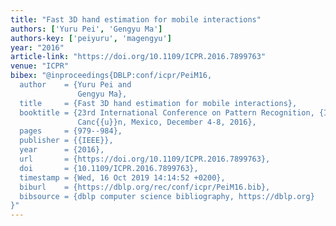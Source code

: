 ```yaml
---
title: "Fast 3D hand estimation for mobile interactions"
authors: ['Yuru Pei', 'Gengyu Ma']
authors-key: ['peiyuru', 'magengyu']
year: "2016"
article-link: "https://doi.org/10.1109/ICPR.2016.7899763"
venue: "ICPR"
bibex: "@inproceedings{DBLP:conf/icpr/PeiM16,
  author    = {Yuru Pei and
               Gengyu Ma},
  title     = {Fast 3D hand estimation for mobile interactions},
  booktitle = {23rd International Conference on Pattern Recognition, {ICPR} 2016,
               Canc{{u}}n, Mexico, December 4-8, 2016},
  pages     = {979--984},
  publisher = {{IEEE}},
  year      = {2016},
  url       = {https://doi.org/10.1109/ICPR.2016.7899763},
  doi       = {10.1109/ICPR.2016.7899763},
  timestamp = {Wed, 16 Oct 2019 14:14:52 +0200},
  biburl    = {https://dblp.org/rec/conf/icpr/PeiM16.bib},
  bibsource = {dblp computer science bibliography, https://dblp.org}
}"
---
```

